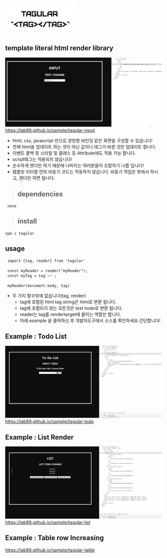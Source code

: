 ![grab-landing-page](https://github.com/lab89/tagular/blob/main/images/logo.PNG?raw=true)
## template literal html render library
![grab-landing-page](https://github.com/lab89/tagular/blob/main/images/main2.gif?raw=true) 
https://lab89.github.io/sample/tagular-input
- html, css, javascript 만으로 양방향 바인딩 같은 화면을 구성할 수 있습니다!
- 전체 html을 업데이트 하는 것이 아닌 값이나 태그가 바뀐 것만 업데이트 합니다.
- 이벤트 콜백 및 스타일 및 클래스 등 Attribute에도 적용 가능 합니다.
- script태그는 적용되지 않습니다!
- 순수하게 렌더만 하기 때문에 나머지는 여러분들이 조합하기 나름 입니다!
- 템플릿 리터럴 안의 비동기 코드는 작동하지 않습니다. 비동기 작업은 밖에서 하시고, 렌더만 하면 됩니다.
> ## dependencies
```
 none
```
> ## install
```
npm i tagular
```
   
## usage
```
 import {tag, reader} from 'tagular'
 
 const myReader = reader("myReader");
 const myTag = tag`~~`;
 
 myReader(document.body, tag)
```
- 두 가지 함수밖에 없습니다(tag, render)
  - tag에 포함된 html tag string은 html로 변환 됩니다. 
  - tag에 포함되지 않는 모든것은 text node로 변환 됩니다.
  - reader는 tag를 rendertarget에 붙이는 역할만 합니다.
  - 아래 example 을 클릭하신 후 개발자도구에서 소스를 확인하세요 간단합니다!

  
## Example : Todo List
![grab-landing-page](https://github.com/lab89/tagular/blob/main/images/todolist2.gif?raw=true) 
https://lab89.github.io/sample/tagular-todo

## Example : List Render 
![grab-landing-page](https://github.com/lab89/tagular/blob/main/images/list3.gif?raw=true) 
https://lab89.github.io/sample/tagular-list

## Example : Table row Increasing
https://lab89.github.io/sample/tagular-table


